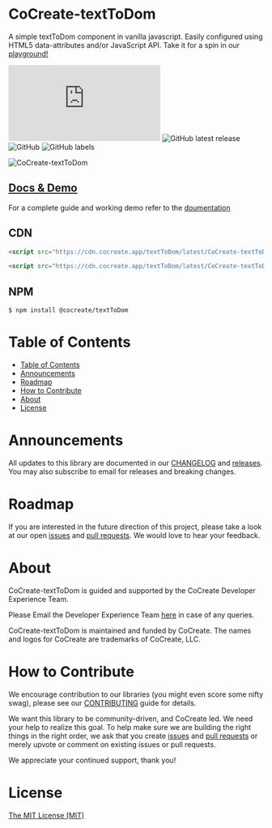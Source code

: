 # CoCreate-textToDom

A simple textToDom component in vanilla javascript. Easily configured using HTML5 data-attributes and/or JavaScript API. Take it for a spin in our [playground!](https://cocreate.app/docs/textToDom)

![GitHub file size in bytes](https://img.shields.io/github/size/CoCreate-app/CoCreate-textToDom/dist/CoCreate-textToDom.min.js?label=minified%20size&style=for-the-badge)
![GitHub latest release](https://img.shields.io/github/v/release/CoCreate-app/CoCreate-textToDom?style=for-the-badge)
![GitHub](https://img.shields.io/github/license/CoCreate-app/CoCreate-textToDom?style=for-the-badge)
![GitHub labels](https://img.shields.io/github/labels/CoCreate-app/CoCreate-textToDom/help%20wanted?style=for-the-badge)

![CoCreate-textToDom](https://cdn.cocreate.app/docs/CoCreate-textToDom.gif)

## [Docs & Demo](https://cocreate.app/docs/textToDom)

For a complete guide and working demo refer to the [doumentation](https://cocreate.app/docs/textToDom)

## CDN

```html
<script src="https://cdn.cocreate.app/textToDom/latest/CoCreate-textToDom.min.js"></script>
```

```html
<script src="https://cdn.cocreate.app/textToDom/latest/CoCreate-textToDom.min.css"></script>
```

## NPM

```shell
$ npm install @cocreate/textToDom
```

# Table of Contents

- [Table of Contents](#table-of-contents)
- [Announcements](#announcements)
- [Roadmap](#roadmap)
- [How to Contribute](#how-to-contribute)
- [About](#about)
- [License](#license)

<a name="announcements"></a>

# Announcements

All updates to this library are documented in our [CHANGELOG](https://github.com/CoCreate-app/CoCreate-textToDom/blob/master/CHANGELOG.md) and [releases](https://github.com/CoCreate-app/CoCreate-textToDom/releases). You may also subscribe to email for releases and breaking changes.

<a name="roadmap"></a>

# Roadmap

If you are interested in the future direction of this project, please take a look at our open [issues](https://github.com/CoCreate-app/CoCreate-textToDom/issues) and [pull requests](https://github.com/CoCreate-app/CoCreate-textToDom/pulls). We would love to hear your feedback.

<a name="about"></a>

# About

CoCreate-textToDom is guided and supported by the CoCreate Developer Experience Team.

Please Email the Developer Experience Team [here](mailto:develop@cocreate.app) in case of any queries.

CoCreate-textToDom is maintained and funded by CoCreate. The names and logos for CoCreate are trademarks of CoCreate, LLC.

<a name="contribute"></a>

# How to Contribute

We encourage contribution to our libraries (you might even score some nifty swag), please see our [CONTRIBUTING](https://github.com/CoCreate-app/CoCreate-textToDom/blob/master/CONTRIBUTING.md) guide for details.

We want this library to be community-driven, and CoCreate led. We need your help to realize this goal. To help make sure we are building the right things in the right order, we ask that you create [issues](https://github.com/CoCreate-app/CoCreate-textToDom/issues) and [pull requests](https://github.com/CoCreate-app/CoCreate-textToDom/pulls) or merely upvote or comment on existing issues or pull requests.

We appreciate your continued support, thank you!

# License

[The MIT License (MIT)](https://github.com/CoCreate-app/CoCreate-textToDom/blob/master/LICENSE)

